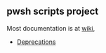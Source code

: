 ## pwsh scripts project
Most documentation is at [wiki](https://github.com/atiq-cs/pwsh-scripts/wiki),

- [Deprecations](https://github.com/atiq-cs/pwsh-scripts/wiki/Miscellaneous-Deprecation)

